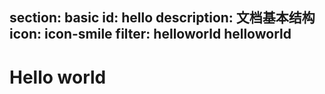 ﻿section: basic
id: hello
description: 文档基本结构
icon: icon-smile
filter: helloworld helloworld
---

# Hello world
